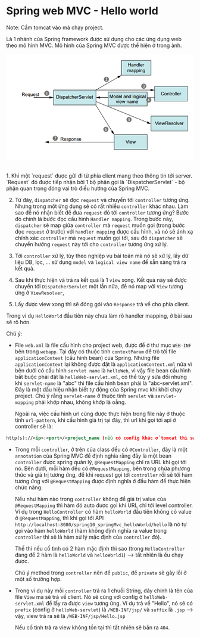# Spring web MVC - Hello world

Note: Cắm tomcat vào mà chạy project.


Là 1 nhánh của Spring framework được sử dụng cho các ứng dụng web theo mô hình MVC.
Mô hình của Spring MVC được thể hiện ở trong ảnh.

![](./img/spring_mvc.png)

<br/>
1. Khi một `request` được gửi đi từ phía client mang theo thông tin tới server.
`Request` đó được tiếp nhận bởi 1 bộ phận gọi là `DispatcherServlet` - bộ phận quan trọng đóng vai trò điều hướng của Spring MVC.

2. Từ đây, `dispatcher` sẽ đọc `request` và chuyển tới `controller` tương ứng. Nhưng trong một ứng dụng sẽ có rất nhiều `controller` khác nhau.
Làm sao để nó nhận biết để đưa `request` đó tới `controller` tương ứng? Bước đó chính là bước đọc cấu hình `Handler mapping`.
Trong bước này, `dispatcher` sẽ map giữa `controller` mà `request` muốn gọi (trong bước đọc `request` ở trước) với `handler mapping` được cấu hình,
và nó sẽ ánh xạ chính xác `controller` mà `request` muốn gọi tới, sau đó `dispatcher` sẽ chuyển hướng `request` này tới cho `controller` tương ứng xử lý.

4. Tới `controller` xử lý, tùy theo nghiệp vụ bài toán mà nó sẽ xử lý, lấy dữ liệu DB, lọc, ... sử dụng `model` và `logical view name`
để sẵn sàng trả ra kết quả.

5. Sau khi thực hiện và trả ra kết quả là 1 `view` xong. Kết quả này sẽ được chuyển tới `DispatcherServlet` một lần nữa, để nó map với `View` tương ứng ở `ViewResolver`,

6. Lấy được view xong thì sẽ đóng gói vào `Response` trả về cho phía client.


Trong ví dụ `HelloWorld` đầu tiên này chưa làm rõ handler mapping, ở bài sau sẽ rõ hơn.


Chú ý:
- File `web.xml` là file cấu hình cho project web, được để ở thư mục `WEB-INF` bên trong `webapp`.
   Tại đây có thuộc tính `contextParam` để trỏ tới file `applicationContext` (cấu hình bean) của Spring.
   Nhưng file `applicationContext` lại không được đặt là `applicationContext.xml` nữa vì bên dưới có cấu hình `servlet name` là `helloWeb`,
   vì vậy file bean cấu hình bắt buộc phải đặt là `helloWeb-servlet.xml`,
   có thể tùy ý sửa đổi nhưng khi `servlet-name` là "abc" thì file cấu hình bean phải là "abc-servlet.xml".
   Đây là một dấu hiệu nhận biết tự động của Spring mvc khi khởi chạy project.
   Chú ý rằng `servlet-name` ở thuộc tính `servlet` và `servlet-mapping` phải khớp nhau, không khớp là oẳng.

   Ngoài ra, việc cấu hình url cũng được thực hiện trong file này ở thuộc tính `url-pattern`,
   khi cấu hình giá trị tại đây, thì url khi gọi tới api ở controller sẽ là:

```xml
http(s)://<ip>:<port>/<project_name (nếu có config khác ở tomcat thì sửa chỗ này)>/<giá trị config trong url-pattern>/<requestMapping trong controller tương ứng>/<requestMapping ở các hàm trong controller tương ứng>
```

- Trong mỗi `controller`, ở trên của class đều có `@Controller`, đây là một `annotation` của Spring MVC để định nghĩa rằng đây là một bean `controller` được spring quản lý,
   `@RequestMapping` chỉ ra URL khi gọi tới nó. Bên dưới, mỗi hàm đều có `@RequestMapping`, bên trong chứa phương thức và giá trị tương ứng,
   để khi request gọi tới `controller` rồi sẽ tới hàm tương ứng với `@RequestMapping` được định nghĩa ở đầu hàm để thực hiện chức năng.

   Nếu như hàm nào trong `controller` không để giá trị value của `@RequestMapping` thì hàm đó auto được gọi khi URL chỉ tới level controller.
   Ví dụ trong `HelloController` có hàm `helloWorld` đầu tiên không có value ở `@RequestMapping`, thì khi gọi tới API
   `http://localhost:8080/spring10_springMvc_helloWorld/hello`
   là nó tự gọi vào hàm `helloWorld` (hàm không định nghĩa ra value trong `controller` thì sẽ là hàm xử lý mặc định của `controller` đó).

   Thế thì nếu cố tình có 2 hàm mặc định thì sao (trong `HelloController` đang để 2 hàm là `helloWorld` và `helloWorld1`)
   --> tất nhiên là ếu chạy được.

   Chú ý method trong `controller` nên để `public`, để `private` sẽ gây lỗi ở một số trường hợp.


- Trong ví dụ này mỗi `controller` trả ra 1 chuỗi String, đây chính là tên của file `View` mà sẽ trả về client.
   Nó sẽ cùng với config ở `helloWeb-servlet.xml` để lấy ra được `view` tương ứng.
   Ví dụ trả về "Hello", nó sẽ có `prefix` (config ở `helloWeb-servlet`) là `/WEB-INF/jsp/` và `suffix` là `.jsp`
   --> vậy, view trả ra sẽ là `/WEB-INF/jsp/Hello.jsp`

   Nếu cố tình trả ra view không tồn tại thì tất nhiên sẽ bắn ra `404`.
